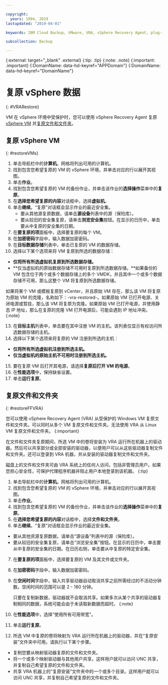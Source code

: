 ```yaml
---

copyright:
  years: 1994, 2019
lastupdated: "2019-04-01"

keywords: IBM Cloud Backup, VMware, VRA, vSphere Recovery Agent, plug-in, plugin, EVault, Carbonite, vSphere, backups

subcollection: Backup

---
```

{:external: target="_blank" .external}
{:tip: .tip}
{:note: .note}
{:important: .important}
{:DomainName: data-hd-keyref="APPDomain"}
{:DomainName: data-hd-keyref="DomainName"}

# 复原 vSphere 数据
{: #VRARestore}

VM 在 vSphere 环境中受保护时，您可以使用 vSphere Recovery Agent 复原 [vSphere VM](#restoreVMs) 并[复原文件和文件夹](#restoreFFVRA)。

## 复原 vSphere VM
{: #restoreVMs}

1.	单击导航栏中的**计算机**。网格将列出可用的计算机。
2.	找到包含您希望复原的 VM 的 vSphere 环境，并单击对应的行以展开其视图。
3.	单击**作业**。
4.	找到包含您希望复原的 VM 的备份作业，并单击该作业的**选择操作**菜单中的**复原**。
5.	在**选择您希望复原的内容**对话框中，选择**虚拟机**。
6.	单击**继续**。“复原”对话框会显示作业的最近安全集。
    * 要从其他源复原数据，请单击**源设备**列表中的源（保险库）。
    *	要从较旧的安全集复原，请单击**浏览安全集**按钮。在显示的日历中，单击要从中复原的安全集的日期。
7.	在**要复原的项**面板中，选择要复原的每个 VM。
8.	在**加密密码**字段中，输入数据加密密码。
9.	在**目标数据存储**列表中，单击已复原的 VM 的数据存储。
10.	选择以下某个选项来将 VM 复原到所选的数据存储：
  * **仅将所有所选虚拟机复原到所选数据存储。**
  * **仅当虚拟机的原始数据存储不可用时复原到所选数据存储。**如果备份的 VM 包含位于两个或多个数据存储上的多个 VMDK，并且其中一个或多个数据存储不可用，那么这整个 VM 将复原到所选数据存储。

  如果将某个 VM 或模板复原到 vCenter，并且原始 VM 存在，那么该 VM 将复原为原始 VM 的克隆，名称如下：<VMname>-vra-restored-<Date>。如果原始 VM 已打开电源、关闭电源或暂挂，那么该 VM 将复原为克隆。如果原始 VM 已打开电源，并使用静态 IP 地址，那么在复原的克隆 VM 打开电源后，可能会遇到 IP 地址冲突。
  {:note}

13.	在**目标主机**列表中，单击要在其中注册 VM 的主机。该列表仅显示有权访问所选数据存储的主机。
14.	选择以下某个选项来将复原的 VM 注册到所选的主机：
  * **仅将所有所选虚拟机注册到所选主机。**
  * **仅当虚拟机的原始主机不可用时注册到所选主机。**
15.	要在复原 VM 后打开其电源，请选择**复原后打开 VM 的电源**。
16.	在**性能选项**中，保持缺省设置。
17.	单击**运行复原**。

## 复原文件和文件夹
{: #restoreFFVRA}

您可以使用 vSphere Recovery Agent (VRA) 从受保护的 Windows VM 复原文件和文件夹。可以同时从多个 VM 复原文件和文件夹。无法使用 VRA 从 Linux VM 复原文件和文件夹。
{:important}

在文件和文件夹复原期间，所选 VM 中的卷将安装为 VRA 运行所在机器上的驱动器。然后可以共享部分或全部安装的驱动器，以便用户可以从这些驱动器复制文件和文件夹。还可以登录到 VRA 机器，并从安装的驱动器复制文件和文件夹。

磁盘上的文件和文件夹可由 VRA 系统上的任何人访问，包括非管理员用户。如果您担心安全性，可保护代理程序机器并阻止用户本地登录到该机器。
{:tip}

1. 单击导航栏中的**计算机**。网格将列出可用的计算机。
2. 找到包含您希望复原的 VM 的 vSphere 环境，并单击对应的行以展开其视图。
3. 单击**作业**。
4. 找到包含您希望复原的 VM 的备份作业，并单击该作业的**选择操作**菜单中的**复原**。
5. 在**选择您希望复原的内容**对话框中，选择**文件和文件夹**。
6. 单击**继续**。“复原”对话框会显示作业的最近安全集。
  * 要从其他资源复原数据，请单击“源设备”列表中的源（保险库）。
  * 要从较旧的安全集复原，请单击“浏览安全集”按钮。在显示的日历中，单击要从中复原的安全集的日期。在日历右侧，单击要从中复原的特定安全集。
7. 在**要复原的项**面板中，选择要复原的 VM 及其文件或文件夹。
8. 在**加密密码**字段中，输入数据加密密码。
9. 在**空闲时间**字段中，输入共享驱动器自动取消共享之前所需经过的不活动分钟数。空闲时间的范围可以是 2 - 180 分钟。

    只要在复制新数据，驱动器就不会取消共享。如果多次从某个共享的驱动器复制相同的数据，系统可能会由于未读取新数据而超时。
    {:note}

10.	在**性能选项**中，选择“使用所有可用带宽”。
11.	单击**运行复原**。
12. 所选 VM 中复原的卷将映射为 VRA 运行所在机器上的驱动器，并在“复原安装”文件夹中可用。请执行以下某个步骤。
  * 复制您要从映射驱动器复原的文件和文件夹。
  * 将一个或多个映射驱动器与其他用户共享。这样用户就可以访问 UNC 共享，并复制自己希望复原的文件和文件夹。
  * 共享 VRA 机器上的“复原安装”文件夹中的一个或多个目录。这样用户就可以访问 UNC 共享，并复制自己希望复原的文件和文件夹。
